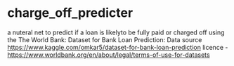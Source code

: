 # charge_off_predicter
a nuteral net to predict if a loan is likelyto be fully paid or charged off using the  The World Bank: Dataset for Bank Loan Prediction: Data source  https://www.kaggle.com/omkar5/dataset-for-bank-loan-prediction  licence - https://www.worldbank.org/en/about/legal/terms-of-use-for-datasets
